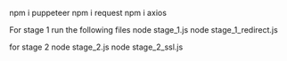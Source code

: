<!-- First install the following packages -->
npm i puppeteer
npm i request
npm i axios

For stage 1 run the following files
node stage_1.js
node stage_1_redirect.js

for stage 2
node stage_2.js
node stage_2_ssl.js